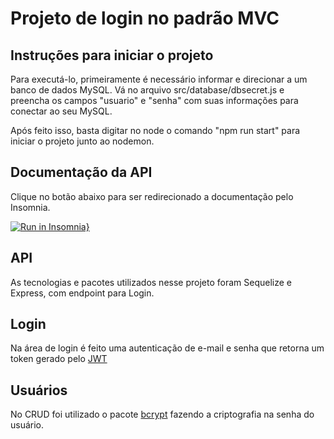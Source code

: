 # Projeto de login no padrão MVC

## Instruções para iniciar o projeto

Para executá-lo, primeiramente é necessário informar e direcionar a um banco de dados MySQL. Vá no arquivo src/database/dbsecret.js e preencha os campos "usuario" e "senha" com suas informações para conectar ao seu MySQL. 

Após feito isso, basta digitar no node o comando "npm run start" para iniciar o projeto junto ao nodemon.

## Documentação da API

Clique no botão abaixo para ser redirecionado a documentação pelo Insomnia.

[![Run in Insomnia}](https://insomnia.rest/images/run.svg)](https://mayconbm.github.io/login_MVC/)

## API

As tecnologias e pacotes utilizados nesse projeto foram Sequelize e Express, com endpoint para Login.

## Login

Na área de login é feito uma autenticação de e-mail e senha que retorna um token gerado pelo [JWT](https://www.npmjs.com/package/jsonwebtoken)

## Usuários

No CRUD foi utilizado o pacote [bcrypt](https://www.npmjs.com/package/bcrypt) fazendo a criptografia na senha do usuário.
